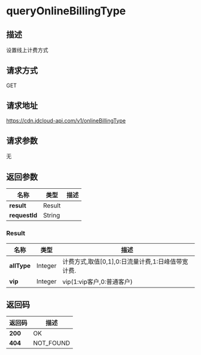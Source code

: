 # queryOnlineBillingType


## 描述
设置线上计费方式

## 请求方式
GET

## 请求地址
https://cdn.jdcloud-api.com/v1/onlineBillingType


## 请求参数
无


## 返回参数
|名称|类型|描述|
|---|---|---|
|**result**|Result| |
|**requestId**|String| |

### Result
|名称|类型|描述|
|---|---|---|
|**allType**|Integer|计费方式,取值[0,1],0:日流量计费,1:日峰值带宽计费.|
|**vip**|Integer|vip(1:vip客户,0:普通客户)|

## 返回码
|返回码|描述|
|---|---|
|**200**|OK|
|**404**|NOT_FOUND|
